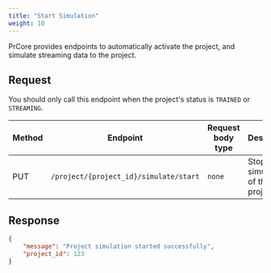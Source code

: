 ```yaml
---
title: "Start Simulation"
weight: 10
---
```


PrCore provides endpoints to automatically activate the project, and simulate streaming data to the project.

## Request

You should only call this endpoint when the project's status is `TRAINED`  or `STREAMING`.

| Method | Endpoint | Request body type | Description |
| ------ | -------- | ----------------- | ----------- |
| PUT | `/project/{project_id}/simulate/start` | `none` | Stop the simulation of the project |

## Response

```json
{
    "message": "Project simulation started successfully",
    "project_id": 123
}
```

